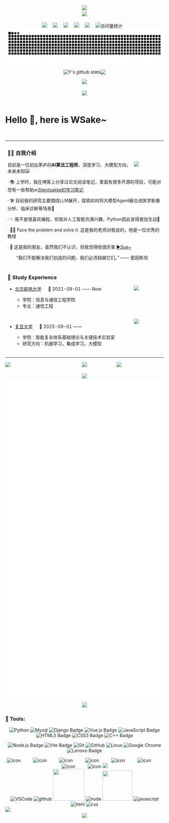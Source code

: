 <div align="center">

  <!-- dynamic typing effect 动态打字效果（https://github.com/denvercoder1/readme-typing-svg）-->
  <div>
    <a href="http://sue.sparkflare.cn/views/personal-introduction.html" target="_blank">
      <img src="https://readme-typing-svg.demolab.com?font=Kaushan+Script&pause=1000&color=1DE4F7&width=435&lines=I'm+WSake%2C+an+AI+engineer.+;Nice+to+meet+you!&center=true&size=27" />
    </a>
  </div>

  <!-- knock code pictures 敲代码的图片 -->
  <picture>
    <source media="(prefers-color-scheme: dark)" srcset="https://cdn.jsdelivr.net/gh/WSake/WSake/assets/images/coding.gif" />
    <source media="(prefers-color-scheme: light)" srcset="https://cdn.jsdelivr.net/gh/WSake/WSake/assets/images/developer.svg" height="225px" />
    <img src="https://cdn.jsdelivr.net/gh/WSake/WSake/assets/images/coding.gif" />
  </picture>

  <!-- for beauty 留个空行好看点 -->
  <div>&nbsp;</div>
  
  <!-- profile logo 个人资料徽标 -->
  <div>
    <a href="https://blog.csdn.net/weixin_49627776?type=blog" target="_blank"><img src="https://img.shields.io/badge/CSDN-CSDN博客-rgb(170, 220, 245)" /></a>&emsp;
    <a href="https://www.zhihu.com/people/monster-78-94-51" target="_blank"><img src="https://img.shields.io/badge/Zhihu-知乎-rgb(49, 204, 121)" /></a>&emsp;
    <a href="https://space.bilibili.com/472159394?spm_id_from=333.788.0.0" target="_blank"><img src="https://img.shields.io/badge/Bilibili-B站-ff69b4" /></a>&emsp;
    <a href="https://kimi.moonshot.cn/" target="_blank"><img src="https://img.shields.io/badge/Kimi-Kimi-rgb(225, 224, 199)" /></a>&emsp;
    <a href="https://chatgpt.com/" target="_blank"><img src="https://img.shields.io/badge/ChatGPT-chatgpt-rgb(227, 52, 43)" /></a>&emsp;
    <!-- visitor -->
    <img src="https://komarev.com/ghpvc/?username=WSake&label=Views&color=0e75b6&style=flat" alt="访问量统计" />&emsp;
    <!-- wakatime -->
    <!-- <a href="https://wakatime.com/@buptsdz"><img src="https://wakatime.com/badge/user/42d0678c-368b-448b-9a77-5d21c5b55352.svg"/></a> -->
  </div>
  
  <!-- 活跃贪吃蛇 -->
  <picture>
    <source media="(prefers-color-scheme: dark)" srcset="https://raw.githubusercontent.com/WSake/WSake/output/github-contribution-grid-snake-dark.svg">
    <source media="(prefers-color-scheme: light)" srcset="https://raw.githubusercontent.com/WSake/WSake/output/github-contribution-grid-snake.svg">
    <img alt="github contribution grid snake animation" src="https://raw.githubusercontent.com/WSake/WSake/output/github-contribution-grid-snake.svg">
  </picture>
  
  <!-- 个人信息统计 -->
  <img align="center" src="https://github-readme-stats.vercel.app/api?username=WSake&show_icons=true&hide_border=true" alt="Y's github stats" /><img align="center" src="https://github-readme-stats.vercel.app/api/top-langs/?username=WSake&layout=compact&theme=buefy&hide_border=true" />
  
  
  <!-- 活跃折线图 -->
  <picture>
  <source media="(prefers-color-scheme: dark)" srcset="https://github-readme-activity-graph.vercel.app/graph?username=WSake&theme=xcode&bg_color=FF000000&hide_border=true" />
  <source media="(prefers-color-scheme: light)" srcset="https://github-readme-activity-graph.vercel.app/graph?username=WSake&theme=xcode&bg_color=FF000000&color=000000&hide_border=true" />
  <img src="https://github-readme-activity-graph.vercel.app/graph?username=WSake&theme=xcode&bg_color=FF000000&hide_border=true" />
  </picture>
  
  <div>&nbsp;</div>
  
  <!-- GitHub 奖杯🏆 -->
  <div><img src="https://github-profile-trophy.vercel.app/?username=WSake&theme=gruvbox&row=1&column=7&no-frame=true&no-bg=true" /><br/></div>

</div>

<div>&nbsp;</div>

# Hello 👋, here is WSake~

<table>
<!-- 个人介绍 -->
<tr><td>

### 👨‍💻 自我介绍
<img align="right" width="88" src="https://cdn.jsdelivr.net/gh/WSake/WSake/assets/images/computer.png" />

目前是一位初出茅庐的**AI算法工程师**，深度学习、大模型方向，未来未知😺

· 📚 上学时，我在博客上分享过论文阅读笔记，里面有很多开源的项目，可能对您有一些帮助🔙<a href="https://blog.csdn.net/weixin_49627776?type=blog" target="_blank">Slientsakke的学习笔记</a>

· 🛠️ 目前我的研究主要围绕LLM展开，探索如何将大模型Agent融合进医学影像分析、临床诊断等场景🏥

· ✨ 我不是很喜欢编程，但我对人工智能充满兴趣，Python因此变得更加生动🤖

· 👨‍🔬 Face the problem and solve it. 这是我的老师对我说的，他是一位优秀的教授

· 👥 这是我的朋友，虽然我们不认识，但我觉得他很厉害 <a href="https://github.com/buptsdz" target="_blank">▶️Sue~</a>

<p>&emsp;&emsp;“我们不能解决我们创造的问题，我们必须超越它们。” —— 爱因斯坦</p

</td></tr>

<!-- 就读经历 -->
<tr><td>

### 🏢 Study Experience
<img align="right" width="88" src="https://cdn.jsdelivr.net/gh/buptsdz/buptsdz/assets/images/bupt.png"/>

  - [北京邮电大学](https://www.bupt.edu.cn/) &emsp; 📌 2021-09-01 —— Now

    - 学院：信息与通信工程学院
    - 专业：通信工程
  
<div>&nbsp;</div>

<img align="right" width="88" src="https://cdn.jsdelivr.net/gh/buptsdz/buptsdz/assets/images/fdu.png" />

  - [复旦大学](https://www.fdu.edu.cn/) &emsp; 📌 2025-09-01 —— 

    - 学院：智能复杂体系基础理论与关键技术实验室
    - 研究方向：机器学习，集成学习，大模型

<div>&nbsp;</div>
</td></tr>


<div>&nbsp;</div>
</td></tr>
</table>



<!-- github-readme-streak-stats 连续提交代码天数记录 -->
<div align="center">
    <img align="left" width="150" src="https://cdn.jsdelivr.net/gh/buptsdz/buptsdz/assets/images/left.png" />
    <picture>
      <source aligh="center" media="(prefers-color-scheme: dark)" srcset="https://github-readme-streak-stats.herokuapp.com/?user=buptsdz&theme=dark&hide_border=true" />
      <source aligh="center" media="(prefers-color-scheme: light)" srcset="https://github-readme-streak-stats.herokuapp.com/?user=buptsdz&theme=light&hide_border=true" />
      <img aligh="center" src="https://github-readme-streak-stats.herokuapp.com/?user=buptsdz&theme=dark&hide_border=true" />
    </picture>
    <img align="right" width="150"  src="https://cdn.jsdelivr.net/gh/buptsdz/buptsdz/assets/images/right.png" />
    <div>&nbsp;</div>
    <!-- metrics -->
    <img width="150" src="https://cdn.jsdelivr.net/gh/buptsdz/buptsdz/assets/images/cxyduck.gif"/>
    <img src="/github-metrics.svg">
    <img width="150" src="https://cdn.jsdelivr.net/gh/buptsdz/buptsdz/assets/images/cxyduck.gif">
</div>

### 🧰 Tools:
<!--  skill badge 技能徽章 -->
<div align="center">

![Python](https://img.shields.io/badge/Python-6DB33F?logo=python&logoColor=fff&style=flat) ![Mysql](https://img.shields.io/badge/Mysql-47A248?logo=mysql&logoColor=fff&style=flat) ![Django Badge](https://img.shields.io/badge/Django-092E20?logo=django&logoColor=fff&style=flat) ![Vue.js Badge](https://img.shields.io/badge/Vue.js-4FC08D?logo=vuedotjs&logoColor=fff&style=flat)  ![JavaScript Badge](https://img.shields.io/badge/JavaScript-F7DF1E?logo=javascript&logoColor=000&style=flat) ![HTML5 Badge](https://img.shields.io/badge/HTML5-E34F26?logo=html5&logoColor=fff&style=flat) ![CSS3 Badge](https://img.shields.io/badge/CSS3-1572B6?logo=css3&logoColor=fff&style=flat) ![C++ Badge](https://img.shields.io/badge/C%2B%2B-00599C?logo=cplusplus&logoColor=fff&style=flat)

![Node.js Badge](https://img.shields.io/badge/Node.js-393?logo=nodedotjs&logoColor=fff&style=flat) ![Vite Badge](https://img.shields.io/badge/Vite-646CFF?logo=vite&logoColor=fff&style=flat) ![Git](https://img.shields.io/badge/-Git-FCC624?style=flat-square&logo=git) ![GitHub](https://img.shields.io/badge/-GitHub-pink?style=flat-square&logo=github) ![Linux](https://img.shields.io/badge/Linux-FCC624?style=style=flat-square&logo=linux&logoColor=black) ![Google Chrome](https://img.shields.io/badge/Chrome-4285F4?style=flat-square&logo=GoogleChrome&logoColor=white) ![Lenovo Badge](https://img.shields.io/badge/Lenovo-E2231A?logo=lenovo&logoColor=fff&style=flat)

</div>

<div align="center">
  <!-- svg动图 -->
  <img src="https://techstack-generator.vercel.app/js-icon.svg" alt="icon" width="65" style="width: 65px; height: 65px; margin-right:35px; margin-bottom: 0px;" />
  <img src="https://techstack-generator.vercel.app/docker-icon.svg" alt="icon" width="65" style="width: 65px; height: 65px; margin-right: 35px; margin-bottom: 0px;" /> 
    <img src="https://techstack-generator.vercel.app/mysql-icon.svg" alt="icon" width="65" style="width: 65px; height: 65px; margin-right: 35px; margin-bottom: 0px;" />
  <img src="https://techstack-generator.vercel.app/nginx-icon.svg" alt="icon" width="65" style="width: 65px; height: 65px; margin-right: 35px; margin-bottom: 0px;" />
  <img src="https://techstack-generator.vercel.app/django-icon.svg" alt="icon" width="65" style="width: 65px; height: 65px; margin-right: 35px; margin-bottom: 0px;" />
  <img src="https://techstack-generator.vercel.app/webpack-icon.svg" alt="icon" width="65" style="width: 65px; height: 65px; margin-right: 35px; margin-bottom: 0px;" />
  <img src="https://techstack-generator.vercel.app/eslint-icon.svg" alt="icon" width="65" style="width: 65px; height: 65px; margin-right: 35px; margin-bottom: 0px;" />
  <img src="https://techstack-generator.vercel.app/java-icon.svg" alt="icon" width="65" style="width: 65px; height: 65px; margin-right: 0px; margin-bottom: 0px;" />
  
  <!-- svg静态图 -->
  <img src="https://skillicons.dev/icons?i=git,postman,anaconda,pycharm,webstorm,linux,ubuntu,gmail,unity,mongodb,c,cpp"/>
</div>

<!-- Gif -->
<div align="center">
  <img alt="VSCode" src="https://i.giphy.com/media/IdyAQJVN2kVPNUrojM/200.webp" width="100" title="vscode">
  <img alt="github" src="https://i.giphy.com/media/KzJkzjggfGN5Py6nkT/200.webp" width="100" title="github">
  <img height="100" width="100" src="https://cdn.jsdelivr.net/gh/sun0225SUN/sun0225SUN/assets/images/python.webp">
  <img alt="node" src="https://media.giphy.com/media/kdFc8fubgS31b8DsVu/giphy.gif" width="85" title="node">
  <img height="95" width="95" src="https://cdn.jsdelivr.net/gh/sun0225SUN/sun0225SUN/assets/images/vue.webp">
  <img alt="javascript" src="https://media3.giphy.com/media/ln7z2eWriiQAllfVcn/200w.webp" width="100" title="javascript">
  <img alt-"html5" src="https://media.giphy.com/media/XAxylRMCdpbEWUAvr8/giphy.gif" width="100" title="html">
  <img alt="css" src="https://media.giphy.com/media/fsEaZldNC8A1PJ3mwp/giphy.gif" width="100" title="css">
</div>

<!-- profile-3d-contrib 3D 贡献图-->
<picture>
  <source media="(prefers-color-scheme: dark)" srcset="https://cdn.jsdelivr.net/gh/buptsdz/buptsdz/profile-3d-contrib/profile-night-rainbow.svg" />
  <source media="(prefers-color-scheme: light)" srcset="https://cdn.jsdelivr.net/gh/buptsdz/buptsdz/profile-3d-contrib/profile-gitblock.svg" />
  <img src="https://cdn.jsdelivr.net/gh/buptsdz/buptsdz/profile-3d-contrib/profile-night-rainbow.svg" />
</picture>


<div align="center">
  <img src="https://cdn.jsdelivr.net/gh/buptsdz/buptsdz/assets/images/icon.png" />
</div>

<!--
**buptsdz/buptsdz** is a ✨ _special_ ✨ repository because its `README.md` (this file) appears on your GitHub profile.

Here are some ideas to get you started:

- 🔭 I’m currently working on ...
- 🌱 I’m currently learning ...
- 👯 I’m looking to collaborate on ...
- 🤔 I’m looking for help with ...
- 💬 Ask me about ...
- 📫 How to reach me: ...
- 😄 Pronouns: ...
- ⚡ Fun fact: ...
-->
